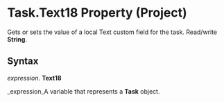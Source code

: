 
# Task.Text18 Property (Project)

Gets or sets the value of a local Text custom field for the task. Read/write  **String**.


## Syntax

 _expression_. **Text18**

 _expression_A variable that represents a  **Task** object.

